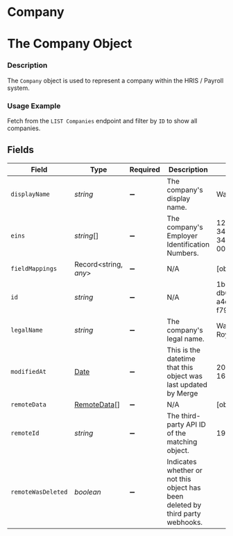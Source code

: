 # Company

# The Company Object
### Description
The `Company` object is used to represent a company within the HRIS / Payroll system.

### Usage Example
Fetch from the `LIST Companies` endpoint and filter by `ID` to show all companies.


## Fields

| Field                                                                                         | Type                                                                                          | Required                                                                                      | Description                                                                                   | Example                                                                                       |
| --------------------------------------------------------------------------------------------- | --------------------------------------------------------------------------------------------- | --------------------------------------------------------------------------------------------- | --------------------------------------------------------------------------------------------- | --------------------------------------------------------------------------------------------- |
| `displayName`                                                                                 | *string*                                                                                      | :heavy_minus_sign:                                                                            | The company's display name.                                                                   | Waystar Royco                                                                                 |
| `eins`                                                                                        | *string*[]                                                                                    | :heavy_minus_sign:                                                                            | The company's Employer Identification Numbers.                                                | 12-3456789,12-3451111,11-0011000                                                              |
| `fieldMappings`                                                                               | Record<string, *any*>                                                                         | :heavy_minus_sign:                                                                            | N/A                                                                                           | [object Object]                                                                               |
| `id`                                                                                          | *string*                                                                                      | :heavy_minus_sign:                                                                            | N/A                                                                                           | 1b998423-db0a-4037-a4cf-f79c60cb67b3                                                          |
| `legalName`                                                                                   | *string*                                                                                      | :heavy_minus_sign:                                                                            | The company's legal name.                                                                     | Waystar Royco, Inc.                                                                           |
| `modifiedAt`                                                                                  | [Date](https://developer.mozilla.org/en-US/docs/Web/JavaScript/Reference/Global_Objects/Date) | :heavy_minus_sign:                                                                            | This is the datetime that this object was last updated by Merge                               | 2021-10-16T00:00:00Z                                                                          |
| `remoteData`                                                                                  | [RemoteData](../../models/shared/remotedata.md)[]                                             | :heavy_minus_sign:                                                                            | N/A                                                                                           | [object Object]                                                                               |
| `remoteId`                                                                                    | *string*                                                                                      | :heavy_minus_sign:                                                                            | The third-party API ID of the matching object.                                                | 19202938                                                                                      |
| `remoteWasDeleted`                                                                            | *boolean*                                                                                     | :heavy_minus_sign:                                                                            | Indicates whether or not this object has been deleted by third party webhooks.                |                                                                                               |